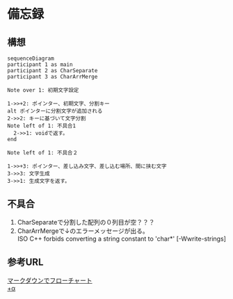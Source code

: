 # 備忘録

## 構想
```mermaid
sequenceDiagram
participant 1 as main
participant 2 as CharSeparate
participant 3 as CharArrMerge

Note over 1: 初期文字設定

1->>+2: ポインター、初期文字、分割キー
alt ポインターに分割文字が追加される
2->>2: キーに基づいて文字分割
Note left of 1: 不具合1
  2->>1: voidで返す。
end

Note left of 1: 不具合２

1->>+3: ポインター、差し込み文字、差し込む場所、間に挟む文字
3->>3: 文字生成 
3->>1: 生成文字を返す。
```

## 不具合
1. CharSeparateで分割した配列の０列目が空？？？
2. CharArrMergeで↓のエラーメッセージが出る。  
ISO C++ forbids converting a string constant to 'char*' [-Wwrite-strings]

## 参考URL
[マークダウンでフローチャート](https://qiita.com/yoktave-yoknel/items/b923fe2b9206beab700c)  
[+α](https://shd101wyy.github.io/markdown-preview-enhanced/#/ja-jp/diagrams)